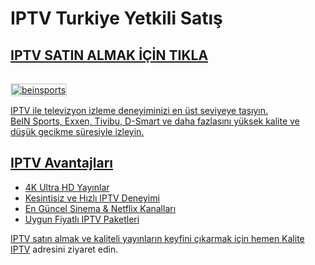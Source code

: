 # IPTV Turkiye Yetkili Satış

 ## <a href="https://kaliteiptvtr5.com/">IPTV SATIN ALMAK İÇİN TIKLA</a>
 <a href="https://kaliteiptvtr5.com/">
     <img src="http://hizliresims.com/kaliteiptvlogo.png" alt="beinsports" style="max-width: 100%; border: 2px solid #ddd; margin-top: 15px;">

IPTV ile televizyon izleme deneyiminizi en üst seviyeye taşıyın.  
BeIN Sports, Exxen, Tivibu, D-Smart ve daha fazlasını yüksek kalite ve düşük gecikme süresiyle izleyin.  

## IPTV Avantajları  
- 4K Ultra HD Yayınlar  
- Kesintisiz ve Hızlı IPTV Deneyimi  
- En Güncel Sinema & Netflix Kanalları  
- Uygun Fiyatlı IPTV Paketleri  

IPTV satın almak ve kaliteli yayınların keyfini çıkarmak için hemen [Kalite IPTV](https://kaliteiptvtr5.com) adresini ziyaret edin.
